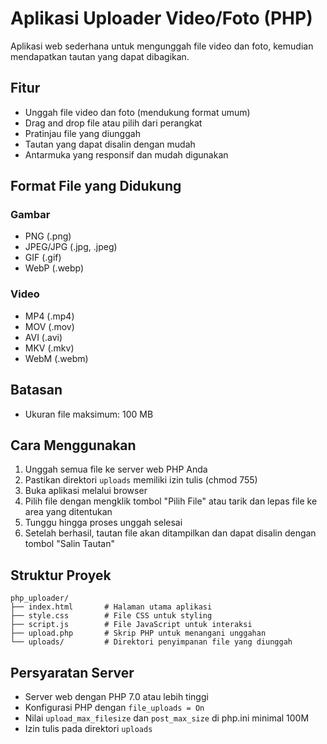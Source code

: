 # Aplikasi Uploader Video/Foto (PHP)

Aplikasi web sederhana untuk mengunggah file video dan foto, kemudian mendapatkan tautan yang dapat dibagikan.

## Fitur

- Unggah file video dan foto (mendukung format umum)
- Drag and drop file atau pilih dari perangkat
- Pratinjau file yang diunggah
- Tautan yang dapat disalin dengan mudah
- Antarmuka yang responsif dan mudah digunakan

## Format File yang Didukung

### Gambar
- PNG (.png)
- JPEG/JPG (.jpg, .jpeg)
- GIF (.gif)
- WebP (.webp)

### Video
- MP4 (.mp4)
- MOV (.mov)
- AVI (.avi)
- MKV (.mkv)
- WebM (.webm)

## Batasan
- Ukuran file maksimum: 100 MB

## Cara Menggunakan

1. Unggah semua file ke server web PHP Anda
2. Pastikan direktori `uploads` memiliki izin tulis (chmod 755)
3. Buka aplikasi melalui browser
4. Pilih file dengan mengklik tombol "Pilih File" atau tarik dan lepas file ke area yang ditentukan
5. Tunggu hingga proses unggah selesai
6. Setelah berhasil, tautan file akan ditampilkan dan dapat disalin dengan tombol "Salin Tautan"

## Struktur Proyek

```
php_uploader/
├── index.html       # Halaman utama aplikasi
├── style.css        # File CSS untuk styling
├── script.js        # File JavaScript untuk interaksi
├── upload.php       # Skrip PHP untuk menangani unggahan
└── uploads/         # Direktori penyimpanan file yang diunggah
```

## Persyaratan Server

- Server web dengan PHP 7.0 atau lebih tinggi
- Konfigurasi PHP dengan `file_uploads = On`
- Nilai `upload_max_filesize` dan `post_max_size` di php.ini minimal 100M
- Izin tulis pada direktori `uploads`

